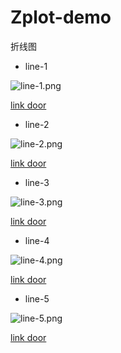 # Zplot-demo

折线图

- line-1

![line-1.png](https://github.com/ISCS-GitLab/Zplot-demo/blob/main/%E6%8A%98%E7%BA%BF%E5%9B%BE/%E6%8A%98%E7%BA%BF%E5%9B%BE1/line-1.png)

[link door](https://github.com/ISCS-GitLab/Zplot-demo/tree/main/%E6%8A%98%E7%BA%BF%E5%9B%BE/%E6%8A%98%E7%BA%BF%E5%9B%BE1)


- line-2

![line-2.png](https://github.com/ISCS-GitLab/Zplot-demo/blob/main/%E6%8A%98%E7%BA%BF%E5%9B%BE/%E6%8A%98%E7%BA%BF%E5%9B%BE2/line-2.png)

[link door](https://github.com/ISCS-GitLab/Zplot-demo/tree/main/%E6%8A%98%E7%BA%BF%E5%9B%BE/%E6%8A%98%E7%BA%BF%E5%9B%BE2)

- line-3

![line-3.png](https://github.com/ISCS-GitLab/Zplot-demo/blob/main/%E6%8A%98%E7%BA%BF%E5%9B%BE/%E6%8A%98%E7%BA%BF%E5%9B%BE3/line-3.png)

[link door](https://github.com/ISCS-GitLab/Zplot-demo/tree/main/%E6%8A%98%E7%BA%BF%E5%9B%BE/%E6%8A%98%E7%BA%BF%E5%9B%BE3)

- line-4

![line-4.png](https://github.com/ISCS-GitLab/Zplot-demo/blob/main/%E6%8A%98%E7%BA%BF%E5%9B%BE/%E6%8A%98%E7%BA%BF%E5%9B%BE4/line-4.png)

[link door](https://github.com/ISCS-GitLab/Zplot-demo/tree/main/%E6%8A%98%E7%BA%BF%E5%9B%BE/%E6%8A%98%E7%BA%BF%E5%9B%BE4)

- line-5

![line-5.png](https://github.com/ISCS-GitLab/Zplot-demo/blob/main/%E6%8A%98%E7%BA%BF%E5%9B%BE/%E6%8A%98%E7%BA%BF%E5%9B%BE5/line-5.png)

[link door](https://github.com/ISCS-GitLab/Zplot-demo/tree/main/%E6%8A%98%E7%BA%BF%E5%9B%BE/%E6%8A%98%E7%BA%BF%E5%9B%BE5)

